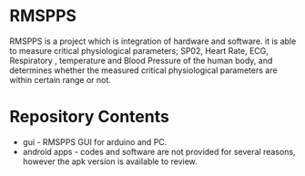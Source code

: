 # RMSPPS

RMSPPS is a project which is integration of hardware and software. it is able to measure critical physiological parameters; SP02, Heart Rate, ECG, Respiratory , temperature and Blood Pressure  of the human body, and determines whether the measured critical physiological parameters are within certain range or not.

# Repository Contents
+ gui - RMSPPS GUI for arduino and PC.
+ android apps - codes and software are not provided for several reasons, however the apk version is available to review.
